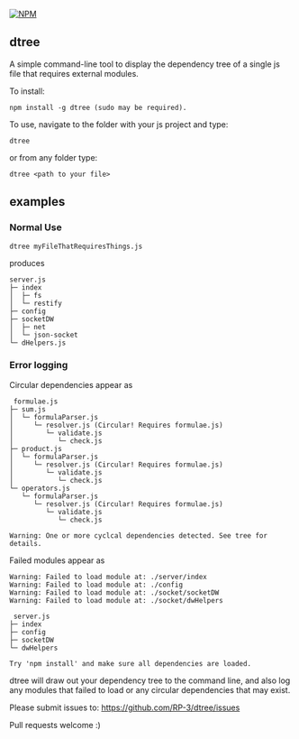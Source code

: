 [![NPM](https://nodei.co/npm/dtree.png?downloads=true&downloadRank=true&stars=true)](https://nodei.co/npm/dtree/)




dtree
-------------

A simple command-line tool to display the dependency tree of a single js file that requires external modules. 

To install: 

```
npm install -g dtree (sudo may be required).
```

To use, navigate to the folder with your js project and type:

```
dtree
```
or from any folder type:
```
dtree <path to your file>
```

## examples

### Normal Use
```
dtree myFileThatRequiresThings.js
```

produces

```
server.js
├─ index
│  ├─ fs
│  └─ restify
├─ config
├─ socketDW
│  ├─ net
│  └─ json-socket
└─ dHelpers.js 
```

### Error logging

Circular dependencies appear as

```
 formulae.js
├─ sum.js
│  └─ formulaParser.js
│     └─ resolver.js (Circular! Requires formulae.js)
│        └─ validate.js
│           └─ check.js
├─ product.js
│  └─ formulaParser.js
│     └─ resolver.js (Circular! Requires formulae.js)
│        └─ validate.js
│           └─ check.js
└─ operators.js
   └─ formulaParser.js
      └─ resolver.js (Circular! Requires formulae.js)
         └─ validate.js
            └─ check.js 

Warning: One or more cyclcal dependencies detected. See tree for details.
```

Failed modules appear as

```
Warning: Failed to load module at: ./server/index
Warning: Failed to load module at: ./config
Warning: Failed to load module at: ./socket/socketDW
Warning: Failed to load module at: ./socket/dwHelpers

 server.js
├─ index
├─ config
├─ socketDW
└─ dwHelpers 

Try 'npm install' and make sure all dependencies are loaded. 
```

dtree will draw out your dependency tree to the command line, and also log any modules that failed to load or any circular dependencies that may exist. 

Please submit issues to: https://github.com/RP-3/dtree/issues

Pull requests welcome :)
